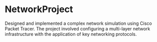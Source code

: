 # NetworkProject
Designed and implemented a complex network simulation using Cisco Packet Tracer. The project involved configuring a multi-layer network infrastructure with the application of key networking protocols.
